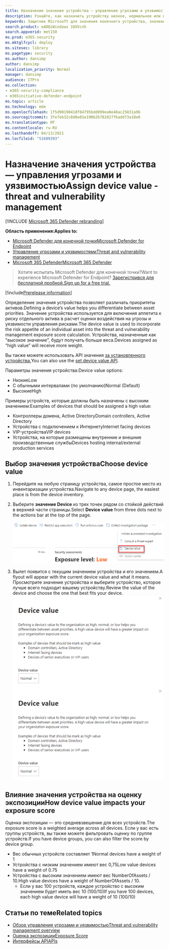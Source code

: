 ```yaml
---
title: Назначение значения устройства — управления угрозами и уязвимостью
description: Узнайте, как назначить устройству низкое, нормальное или высокое значение, чтобы помочь вам различать приоритеты активов.
keywords: Защитник Microsoft для значения конечного устройства, значения устройства управления угрозами и уязвимостями, устройств с высоким значением, оценки экспозиции значения устройства
search.product: eADQiWindows 10XVcnh
search.appverid: met150
ms.prod: m365-security
ms.mktglfcycl: deploy
ms.sitesec: library
ms.pagetype: security
ms.author: dansimp
author: dansimp
localization_priority: Normal
manager: dansimp
audience: ITPro
ms.collection:
- m365-security-compliance
- m365initiative-defender-endpoint
ms.topic: article
ms.technology: mde
ms.openlocfilehash: 1f5d90190418f84795bdd899ea0e48ac25831a96
ms.sourcegitcommit: 3fe7eb32c8d6e01e190b2b782827fbadd73a18e6
ms.translationtype: MT
ms.contentlocale: ru-RU
ms.lasthandoff: 04/13/2021
ms.locfileid: "51689393"
---
```

# <a name="assign-device-value---threat-and-vulnerability-management"></a><span data-ttu-id="3221d-104">Назначение значения устройства — управления угрозами и уязвимостью</span><span class="sxs-lookup"><span data-stu-id="3221d-104">Assign device value - threat and vulnerability management</span></span>

[!INCLUDE [Microsoft 365 Defender rebranding](../../includes/microsoft-defender.md)]

<span data-ttu-id="3221d-105">**Область применения:**</span><span class="sxs-lookup"><span data-stu-id="3221d-105">**Applies to:**</span></span>

- [<span data-ttu-id="3221d-106">Microsoft Defender для конечной точки</span><span class="sxs-lookup"><span data-stu-id="3221d-106">Microsoft Defender for Endpoint</span></span>](https://go.microsoft.com/fwlink/?linkid=2154037)
- [<span data-ttu-id="3221d-107">Управление угрозами и уязвимостями</span><span class="sxs-lookup"><span data-stu-id="3221d-107">Threat and vulnerability management</span></span>](next-gen-threat-and-vuln-mgt.md)
- [<span data-ttu-id="3221d-108">Microsoft 365 Defender</span><span class="sxs-lookup"><span data-stu-id="3221d-108">Microsoft 365 Defender</span></span>](https://go.microsoft.com/fwlink/?linkid=2118804)

> <span data-ttu-id="3221d-109">Хотите испытать Microsoft Defender для конечной точки?</span><span class="sxs-lookup"><span data-stu-id="3221d-109">Want to experience Microsoft Defender for Endpoint?</span></span> [<span data-ttu-id="3221d-110">Зарегистрився для бесплатной пробной.</span><span class="sxs-lookup"><span data-stu-id="3221d-110">Sign up for a free trial.</span></span>](https://www.microsoft.com/microsoft-365/windows/microsoft-defender-atp?ocid=docs-wdatp-portaloverview-abovefoldlink)

[!include[Prerelease information](../../includes/prerelease.md)]

<span data-ttu-id="3221d-111">Определение значения устройства позволяет различать приоритеты активов.</span><span class="sxs-lookup"><span data-stu-id="3221d-111">Defining a device’s value helps you differentiate between asset priorities.</span></span> <span data-ttu-id="3221d-112">Значение устройства используется для включения аппетита к риску отдельного актива в расчет оценки воздействия на угрозы и уязвимости управления рисками.</span><span class="sxs-lookup"><span data-stu-id="3221d-112">The device value is used to incorporate the risk appetite of an individual asset into the threat and vulnerability management exposure score calculation.</span></span> <span data-ttu-id="3221d-113">Устройства, назначенные как "высокое значение", будут получать больше веса.</span><span class="sxs-lookup"><span data-stu-id="3221d-113">Devices assigned as “high value” will receive more weight.</span></span>

<span data-ttu-id="3221d-114">Вы также можете использовать API значения [за установленного устройства.](set-device-value.md)</span><span class="sxs-lookup"><span data-stu-id="3221d-114">You can also use the [set device value API](set-device-value.md).</span></span>

<span data-ttu-id="3221d-115">Параметры значения устройства:</span><span class="sxs-lookup"><span data-stu-id="3221d-115">Device value options:</span></span>

- <span data-ttu-id="3221d-116">Низкие</span><span class="sxs-lookup"><span data-stu-id="3221d-116">Low</span></span>
- <span data-ttu-id="3221d-117">С обычными интервалами (по умолчанию)</span><span class="sxs-lookup"><span data-stu-id="3221d-117">Normal (Default)</span></span>
- <span data-ttu-id="3221d-118">Высокие</span><span class="sxs-lookup"><span data-stu-id="3221d-118">High</span></span>

<span data-ttu-id="3221d-119">Примеры устройств, которые должны быть назначены с высоким значением:</span><span class="sxs-lookup"><span data-stu-id="3221d-119">Examples of devices that should be assigned a high value:</span></span>

- <span data-ttu-id="3221d-120">Контроллеры домена, Active Directory</span><span class="sxs-lookup"><span data-stu-id="3221d-120">Domain controllers, Active Directory</span></span>
- <span data-ttu-id="3221d-121">Устройства с подключением к Интернету</span><span class="sxs-lookup"><span data-stu-id="3221d-121">Internet facing devices</span></span>
- <span data-ttu-id="3221d-122">VIP-устройства</span><span class="sxs-lookup"><span data-stu-id="3221d-122">VIP devices</span></span>
- <span data-ttu-id="3221d-123">Устройства, на которые размещены внутренние и внешние производственные службы</span><span class="sxs-lookup"><span data-stu-id="3221d-123">Devices hosting internal/external production services</span></span>

## <a name="choose-device-value"></a><span data-ttu-id="3221d-124">Выбор значения устройства</span><span class="sxs-lookup"><span data-stu-id="3221d-124">Choose device value</span></span>

1. <span data-ttu-id="3221d-125">Перейдите на любую страницу устройства, самое простое место из инвентаризации устройства.</span><span class="sxs-lookup"><span data-stu-id="3221d-125">Navigate to any device page, the easiest place is from the device inventory.</span></span>

2. <span data-ttu-id="3221d-126">Выберите **значение Device** из трех точек рядом со стойкой действий в верхней части страницы.</span><span class="sxs-lookup"><span data-stu-id="3221d-126">Select **Device value** from three dots next to the actions bar at the top of the page.</span></span>

    ![Пример отсев значения устройства.](images/tvm-device-value-dropdown.png)

3. <span data-ttu-id="3221d-128">Вылет появится с текущим значением устройства и его значением.</span><span class="sxs-lookup"><span data-stu-id="3221d-128">A flyout will appear with the current device value and what it means.</span></span> <span data-ttu-id="3221d-129">Просмотрите значение устройства и выберите устройство, которое лучше всего подходит вашему устройству.</span><span class="sxs-lookup"><span data-stu-id="3221d-129">Review the value of the device and choose the one that best fits your device.</span></span>
<span data-ttu-id="3221d-130">![Пример вылета значения устройства.](images/tvm-device-value-flyout.png)</span><span class="sxs-lookup"><span data-stu-id="3221d-130">![Example of the device value flyout.](images/tvm-device-value-flyout.png)</span></span>

## <a name="how-device-value-impacts-your-exposure-score"></a><span data-ttu-id="3221d-131">Влияние значения устройства на оценку экспозиции</span><span class="sxs-lookup"><span data-stu-id="3221d-131">How device value impacts your exposure score</span></span>

<span data-ttu-id="3221d-132">Оценка экспозиции — это средневзвешение для всех устройств.</span><span class="sxs-lookup"><span data-stu-id="3221d-132">The exposure score is a weighted average across all devices.</span></span> <span data-ttu-id="3221d-133">Если у вас есть группы устройств, вы также можете фильтровать оценку по группе устройств.</span><span class="sxs-lookup"><span data-stu-id="3221d-133">If you have device groups, you can also filter the score by device group.</span></span>

- <span data-ttu-id="3221d-134">Вес обычных устройств составляет 1</span><span class="sxs-lookup"><span data-stu-id="3221d-134">Normal devices have a weight of 1</span></span>
- <span data-ttu-id="3221d-135">Устройства с низким значением имеют вес 0,75</span><span class="sxs-lookup"><span data-stu-id="3221d-135">Low value devices have a weight of 0.75</span></span>
- <span data-ttu-id="3221d-136">Устройства с высоким значением имеют вес NumberOfAssets / 10.</span><span class="sxs-lookup"><span data-stu-id="3221d-136">High value devices have a weight of NumberOfAssets / 10.</span></span>
    - <span data-ttu-id="3221d-137">Если у вас 100 устройств, каждое устройство с высоким значением будет иметь вес 10 (100/10)</span><span class="sxs-lookup"><span data-stu-id="3221d-137">If you have 100 devices, each high value device will have a weight of 10 (100/10)</span></span>

## <a name="related-topics"></a><span data-ttu-id="3221d-138">Статьи по теме</span><span class="sxs-lookup"><span data-stu-id="3221d-138">Related topics</span></span>

- [<span data-ttu-id="3221d-139">Обзор управления угрозами и уязвимостью</span><span class="sxs-lookup"><span data-stu-id="3221d-139">Threat and vulnerability management overview</span></span>](next-gen-threat-and-vuln-mgt.md)
- [<span data-ttu-id="3221d-140">Оценка экспозиции</span><span class="sxs-lookup"><span data-stu-id="3221d-140">Exposure Score</span></span>](tvm-exposure-score.md)
- [<span data-ttu-id="3221d-141">Интерфейсы API</span><span class="sxs-lookup"><span data-stu-id="3221d-141">APIs</span></span>](next-gen-threat-and-vuln-mgt.md#apis)